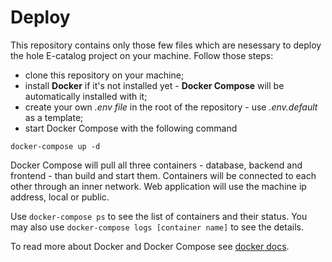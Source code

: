 # Deploy

This repository contains only those few files which are nesessary to deploy the hole E-catalog project on your machine.
Follow those steps:

- clone this repository on your machine;
- install **Docker** if it's not installed yet - **Docker Compose** will be automatically installed with it;
- create your own *.env file* in the root of the repository - use *.env.default* as a template;
- start Docker Compose with the following command
  
```bash, PowerShell, CMD
docker-compose up -d
```

Docker Compose will pull all three containers - database, backend and frontend - than build and start them. Containers will be connected to each other through an inner network. Web application will use the machine ip address, local or public.

Use `docker-compose ps` to see the list of containers and their status. You may also use `docker-compose logs [container name]` to see the details.

To read more about Docker and Docker Compose see [docker docs](https://docs.docker.com/compose/).
